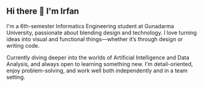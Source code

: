## Hi there 👋 I'm Irfan

I'm a 6th-semester Informatics Engineering student at Gunadarma University, passionate about blending design and technology. I love turning ideas into visual and functional things—whether it’s through design or writing code.

Currently diving deeper into the worlds of Artificial Intelligence and Data Analysis, and always open to learning something new. I'm detail-oriented, enjoy problem-solving, and work well both independently and in a team setting.
